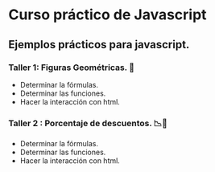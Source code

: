 # Curso práctico de Javascript
## Ejemplos prácticos para javascript.

### Taller 1: Figuras Geométricas. 📐
- Determinar la fórmulas.
- Determinar las funciones.
- Hacer la interacción con html.

### Taller 2 : Porcentaje de descuentos. 📉🙇
- Determinar la fórmulas.
- Determinar las funciones.
- Hacer la interacción con html.